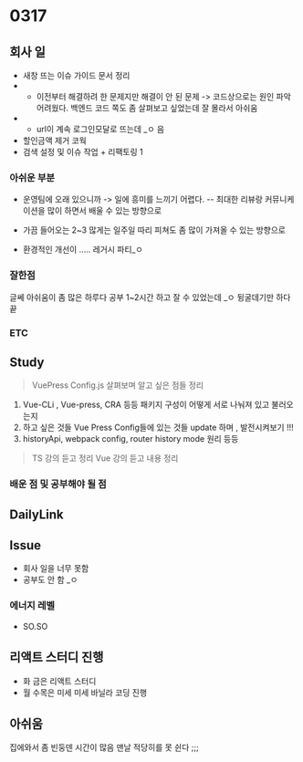 # 0317


## 회사 일

- 새창 뜨는 이슈 가이드 문서 정리 
- - 이전부터 해결하려 한 문제지만 해결이 안 된 문제 -> 코드상으로는 원인 파악 어려웠다. 백엔드 코드 쪽도 좀 살펴보고 싶었는데 잘 몰라서 아쉬움
- - url이 계속 로그인모달로 뜨는데 _ㅇ 음  
- 할인금액 제거 코웍 
- 검색 설정 및 이슈 작업 + 리팩토링 1 

### 아쉬운 부분

- 운영팀에 오래 있으니까 -> 일에 흥미를 느끼기 어렵다.
-- 최대한 리뷰랑 커뮤니케이션을 많이 하면서 배울 수 있는 방향으로 

- 가끔 들어오는 2~3 많게는 일주일 따리 피쳐도 좀 많이 가져올 수 있는 방향으로 

- 환경적인 개선이 ..... 레거시 파티_ㅇ 


### 잘한점

글쎄 아쉬움이 좀 많은 하루다 공부 1~2시간 하고 잘 수 있었는데 _ㅇ 뒹굴데기만 하다 끝 

### ETC 


## Study


> VuePress Config.js 살펴보며 알고 싶은 점들 정리<br>

1. Vue-CLi , Vue-press, CRA 등등 패키지 구성이 어떻게 서로 나눠져 있고 불러오는지
2. 하고 싶은 것들 Vue Press Config들에 있는 것들 update 하며 , 발전시켜보기 !!!
3. historyApi, webpack config, router history mode 원리 등등

> TS 강의 듣고 정리
> Vue 강의 듣고 내용 정리


### 배운 점 및 공부해야 될 점

## DailyLink


## Issue

- 회사 일을 너무 못함 
- 공부도 안 함 _ㅇ 

### 에너지 레벨

- SO.SO 

## 리액트 스터디 진행 

- 화 금은 리액트 스터디 
- 월 수목은 미세 미세 바닐라 코딩 진행 

## 아쉬움 

집에와서 좀 빈둥덴 시간이 많음 맨날 적당히를 못 쉰다 ;;;

